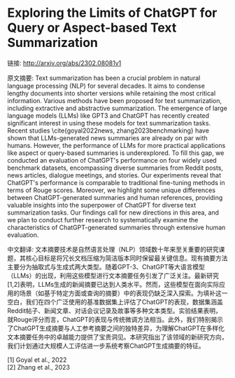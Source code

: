 # Exploring the Limits of ChatGPT for Query or Aspect-based Text Summarization

链接: http://arxiv.org/abs/2302.08081v1

原文摘要:
Text summarization has been a crucial problem in natural language processing
(NLP) for several decades. It aims to condense lengthy documents into shorter
versions while retaining the most critical information. Various methods have
been proposed for text summarization, including extractive and abstractive
summarization. The emergence of large language models (LLMs) like GPT3 and
ChatGPT has recently created significant interest in using these models for
text summarization tasks. Recent studies \cite{goyal2022news,
zhang2023benchmarking} have shown that LLMs-generated news summaries are
already on par with humans. However, the performance of LLMs for more practical
applications like aspect or query-based summaries is underexplored. To fill
this gap, we conducted an evaluation of ChatGPT's performance on four widely
used benchmark datasets, encompassing diverse summaries from Reddit posts, news
articles, dialogue meetings, and stories. Our experiments reveal that ChatGPT's
performance is comparable to traditional fine-tuning methods in terms of Rouge
scores. Moreover, we highlight some unique differences between
ChatGPT-generated summaries and human references, providing valuable insights
into the superpower of ChatGPT for diverse text summarization tasks. Our
findings call for new directions in this area, and we plan to conduct further
research to systematically examine the characteristics of ChatGPT-generated
summaries through extensive human evaluation.

中文翻译:
文本摘要技术是自然语言处理（NLP）领域数十年来至关重要的研究课题，其核心目标是将冗长文档压缩为简洁版本同时保留最关键信息。现有摘要方法主要分为抽取式与生成式两大类型。随着GPT-3、ChatGPT等大语言模型（LLMs）的出现，利用这些模型进行文本摘要任务引发了广泛关注。最新研究[1,2]表明，LLMs生成的新闻摘要已达到人类水平。然而，这些模型在面向实际应用的场景（如基于特定方面或查询的摘要）中的表现仍缺乏深入探索。为填补这一空白，我们在四个广泛使用的基准数据集上评估了ChatGPT的表现，数据集涵盖Reddit帖子、新闻文章、对话会议记录及故事等多种文本类型。实验结果表明，就Rouge评分而言，ChatGPT的表现与传统微调方法相当。此外，我们特别揭示了ChatGPT生成摘要与人工参考摘要之间的独特差异，为理解ChatGPT在多样化文本摘要任务中的卓越能力提供了宝贵洞见。本研究指出了该领域的新研究方向，我们计划通过大规模人工评估进一步系统考察ChatGPT生成摘要的特征。

[1] Goyal et al., 2022  
[2] Zhang et al., 2023  


